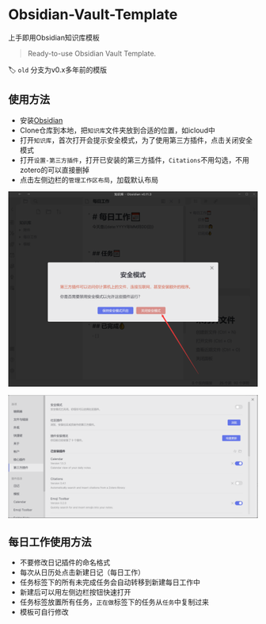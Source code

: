 # Obsidian-Vault-Template
上手即用Obsidian知识库模板

>  Ready-to-use Obsidian Vault Template.

🏷 `old` 分支为v0.x多年前的模版

## 使用方法

- 安装[Obsidian](https://obsidian.md/)
- Clone仓库到本地，把`知识库`文件夹放到合适的位置，如icloud中
- 打开`知识库`，首次打开会提示安全模式，为了使用第三方插件，点击关闭安全模式
- 打开`设置-第三方插件`，打开已安装的第三方插件，`Citations`不用勾选，不用zotero的可以直接删掉
- 点击左侧边栏的`管理工作区布局`，加载默认布局

![关闭安全模式](Assets/1.png)

![打开第三方插件](Assets/2.png)

## 每日工作使用方法

- 不要修改日记插件的命名格式
- 每次从日历处点击新建日记（每日工作）
- 任务标签下的所有未完成任务会自动转移到新建每日工作中
- 新建后可以用左侧边栏按钮快速打开
- 任务标签放置所有任务，`正在做`标签下的任务从`任务`中复制过来
- 模板可自行修改